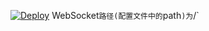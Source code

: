 [![Deploy](https://www.herokucdn.com/deploy/button.png)](https://dashboard.heroku.com/new?template=https%3A%2F%2Fgithub.com%2fdghjkfgh%2Fzaaaz)
WebSocket` 路径(配置文件中的 `path` )为 `/` 

